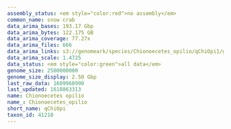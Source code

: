 ```yaml
---
assembly_status: <em style="color:red">no assembly</em>
common_name: snow crab
data_arima_bases: 193.17 Gbp
data_arima_bytes: 122.175 GB
data_arima_coverage: 77.27x
data_arima_files: 666
data_arima_links: s3://genomeark/species/Chionoecetes_opilio/qChiOpi1/genomic_data/arima/<br>
data_arima_scale: 1.4725
data_status: <em style="color:green">all data</em>
genome_size: 2500000000
genome_size_display: 2.50 Gbp
last_raw_data: 1609968990
last_updated: 1618863313
name: Chionoecetes opilio
name_: Chionoecetes_opilio
short_name: qChiOpi
taxon_id: 41210
---
```

